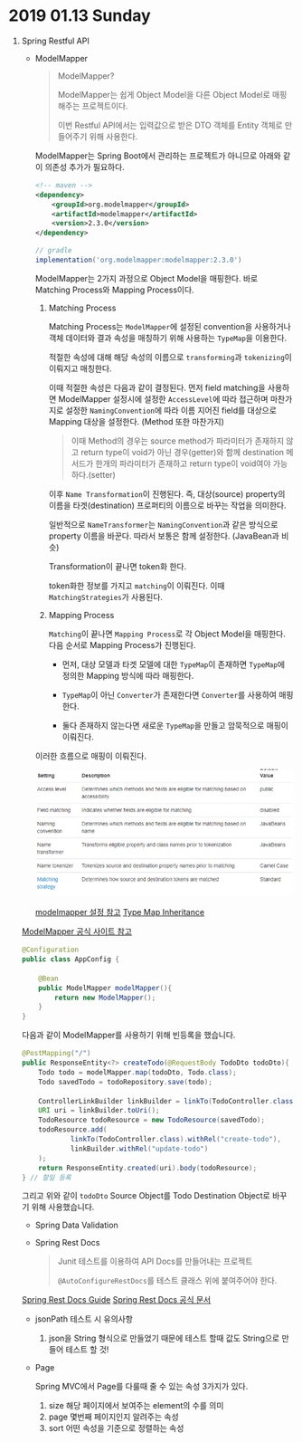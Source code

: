 # 2019 01.13 Sunday

1. Spring Restful API

    - ModelMapper

        > ModelMapper?
        >
        > ModelMapper는 쉽게 Object Model을 다른 Object Model로 매핑해주는 프로젝트이다.
        >
        > 이번 Restful API에서는 입력값으로 받은 DTO 객체를 Entity 객체로 만들어주기 위해 사용한다.
        
        ModelMapper는 Spring Boot에서 관리하는 프로젝트가 아니므로 아래와 같이 의존성 추가가 필요하다.

        ```xml
        <!-- maven -->
        <dependency>
            <groupId>org.modelmapper</groupId>
            <artifactId>modelmapper</artifactId>
            <version>2.3.0</version>
        </dependency>
        ```

        ```groovy
        // gradle
        implementation('org.modelmapper:modelmapper:2.3.0')
        ```

        ModelMapper는 2가지 과정으로 Object Model을 매핑한다. 바로 Matching Process와 Mapping Process이다.

        1. Matching Process
 
            Matching Process는 `ModelMapper`에 설정된 convention을 사용하거나 객체 데이터와 결과 속성을 매칭하기 위해 사용하는 `TypeMap`을 이용한다.

            적절한 속성에 대해 해당 속성의 이름으로 `transforming`과 `tokenizing`이 이뤄지고 매칭한다.

            이때 적절한 속성은 다음과 같이 결정된다. 먼저 field matching을 사용하면 ModelMapper 설정시에 설정한 `AccessLevel`에 따라 접근하며 마찬가지로 설정한 `NamingConvention`에 따라 이름 지어진 field를 대상으로 Mapping 대상을 설정한다. (Method 또한 마찬가지)

            > 이때 Method의 경우는 source method가 파라미터가 존재하지 않고 return type이 void가 아닌 경우(getter)와 함께 destination 메서드가 한개의 파라미터가 존재하고 return type이 void여야 가능하다.(setter)

            이후 `Name Transformation`이 진행된다. 즉, 대상(source) property의 이름을 타겟(destination) 프로퍼티의 이름으로 바꾸는 작업을 의미한다.

            일반적으로 `NameTransformer`는 `NamingConvention`과 같은 방식으로 property 이름을 바꾼다. 따라서 보통은 함께 설정한다. (JavaBean과 비슷)

            Transformation이 끝나면 token화 한다.

            token화한 정보를 가지고 `matching`이 이뤄진다. 이때 `MatchingStrategies`가 사용된다.

        2. Mapping Process

            `Matching`이 끝나면 `Mapping Process`로 각 Object Model을 매핑한다. 다음 순서로 Mapping Process가 진행된다.

            * 먼저, 대상 모델과 타겟 모델에 대한 `TypeMap`이 존재하면 `TypeMap`에 정의한 Mapping 방식에 따라 매핑한다.
            
            * `TypeMap`이 아닌 `Converter`가 존재한다면 `Converter`를 사용하여 매핑한다.

            * 둘다 존재하지 않는다면 새로운 `TypeMap`을 만들고 암묵적으로 매핑이 이뤄진다.

        이러한 흐름으로 매핑이 이뤄진다.

        ![modelmapper 설정 참고](images/modelmapper_config.PNG)

        [modelmapper 설정 참고](http://modelmapper.org/user-manual/configuration/)
        [Type Map Inheritance](http://modelmapper.org/user-manual/type-map-inheritance/)

    [ModelMapper 공식 사이트 참고](http://modelmapper.org/)

    ```java
    @Configuration
    public class AppConfig {

        @Bean
        public ModelMapper modelMapper(){
            return new ModelMapper();
        }
    }
    ```
    다음과 같이 ModelMapper를 사용하기 위해 빈등록을 했습니다.

    ```java
    @PostMapping("/")
    public ResponseEntity<?> createTodo(@RequestBody TodoDto todoDto){
        Todo todo = modelMapper.map(todoDto, Todo.class);
        Todo savedTodo = todoRepository.save(todo);

        ControllerLinkBuilder linkBuilder = linkTo(TodoController.class).slash(savedTodo.getId());
        URI uri = linkBuilder.toUri();
        TodoResource todoResource = new TodoResource(savedTodo);
        todoResource.add(
                linkTo(TodoController.class).withRel("create-todo"),
                linkBuilder.withRel("update-todo")
        );
        return ResponseEntity.created(uri).body(todoResource);
    } // 할일 등록
    ```

    그리고 위와 같이 `todoDto` Source Object를 Todo Destination Object로 바꾸기 위해 사용했습니다.

    - Spring Data Validation

    - Spring Rest Docs

        > Junit 테스트를 이용하여 API Docs를 만들어내는 프로젝트
        >
        > `@AutoConfigureRestDocs`를 테스트 클래스 위에 붙여주어야 한다.

    [Spring Rest Docs Guide](https://spring.io/guides/gs/testing-restdocs/)
    [Spring Rest Docs 공식 문서](https://docs.spring.io/spring-restdocs/docs/2.0.3.RELEASE/reference/html5/)

    - jsonPath 테스트 시 유의사항

        1. json을 String 형식으로 만들었기 때문에 테스트 할때 값도 String으로 만들어 테스트 할 것!

    - Page

        Spring MVC에서 Page를 다룰때 줄 수 있는 속성 3가지가 있다.

        1. size
            해당 페이지에서 보여주는 element의 수를 의미
        2. page
            몇번째 페이지인지 알려주는 속성
        3. sort
            어떤 속성을 기준으로 정렬하는 속성
